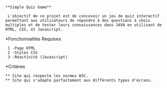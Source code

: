                                                                                **Simple Quiz Game**
                                                                               
     L'objectif de ce projet est de concevoir un jeu de quiz interactif permettant aux utilisateurs de répondre à des questions à choix multiples et de tester leurs connaissances dans JAVA en utilisant de HTML, CSS, et Javascript.


*Fonctionnalités Requises

     1 -Page HTML 
     2 -Styles CSS
     3 -Réactivité (Javascript)

*Critères

    ** Site qui respecte les normes W3C.
    ** Site qui s'adapte parfaitement aux diffèrents types d'écrans.
  

​ 
